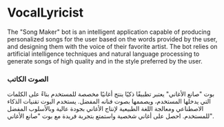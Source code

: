 # VocalLyricist
The "Song Maker" bot is an intelligent application capable of producing personalized songs for the user based on the words provided by the user, and designing them with the voice of their favorite artist. The bot relies on artificial intelligence techniques and natural language processing to generate songs of high quality and in the style preferred by the user.
### الصوت الكاتب
بوت "صانع الأغاني" يعتبر تطبيقًا ذكيًا ينتج أغانيًا مخصصة للمستخدم بناءً على الكلمات التي يدخلها المستخدم، ويصممها بصوت فنانه المفضل. يستخدم البوت تقنيات الذكاء الاصطناعي ومعالجة اللغة الطبيعية لإنتاج الأغاني بجودة عالية وبالأسلوب المفضل للمستخدم. احصل على أغاني شخصية واستمتع بتجربة فريدة مع بوت "صانع الأغاني".

